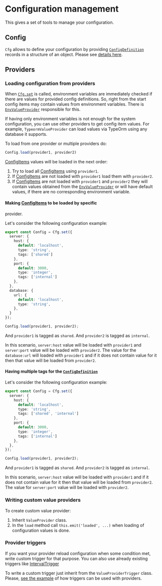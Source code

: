 # Configuration management

This gives a set of tools to manage your configuration.

## Config

`Cfg` allows to define your configuration by providing [`ConfigDefinition`](packages/cfg/README.md#configdefinition-) 
records in a structure of an object. Please see [details here](packages/cfg/README.md).

## Providers

### Loading configuration from providers

When [`Cfg.set`](packages/cfg/README.md#usage) is called, environment variables are immediately checked if there are 
values for provided config definitions. So, right from the start config items may contain values from environment
variables. There is [`EnvValueProvider`](packages/cfg/env-value-provider.md) responsible for this.

If having only environment variables is not enough for the system configuration, you can use other providers to get
config item values. For example, `TypeormValueProvider` can load values via TypeOrm using any database it supports.

To load from one provider or multiple providers do:

```typescript
Config.load(provider1, provider2)
```

[ConfigItems](packages/cfg/README.md#configdefinition-and-configitem-differences) values will be loaded in the next
order:
1. Try to load all [ConfigItems](packages/cfg/README.md#configdefinition-and-configitem-differences) using `provider1`.
2. If [ConfigItems](packages/cfg/README.md#configdefinition-and-configitem-differences) are not loaded
with `provider1` load them with `provider2`.
3. If [ConfigItems](packages/cfg/README.md#configdefinition-and-configitem-differences) are not loaded
with `provider1` and `provider2` they will contain values obtained from the 
[`EnvValueProvider`](packages/cfg/env-value-provider.md) or will have default values, if there are no corresponding
environment variable.

#### Making [ConfigItems](packages/cfg/README.md#configdefinition-and-configitem-differences) to be loaded by specific
provider.

Let's consider the following configuration example:

```typescript
export const Config = Cfg.set({
  server: {
    host: {
      default: 'localhost',
      type: 'string',
      tags: ['shared']
    },
    port: {
      default: 3000,
      type: 'integer',
      tags: ['internal']
    },
  },
  database: {
    url: {
      default: 'localhost',
      type: 'string',
    },
  }
});

Config.load(provider1, provider2);
```
And `provider1` is tagged as `shared`. And `provider2` is tagged as `internal`.

In this scenario, `server:host` value will be loaded with `provider1` and `server:port` value will be loaded
with `provider2`. The value for the `database:url` will loaded with `provider1` and if it does not contain value for it
then that value will be loaded from `provider2`.

#### Having multiple tags for the [`ConfigDefinition`](packages/cfg/README.md#configdefinition-)

Let's consider the following configuration example:

```typescript
export const Config = Cfg.set({
  server: {
    host: {
      default: 'localhost',
      type: 'string',
      tags: ['shared', 'internal']
    },
    port: {
      default: 3000,
      type: 'integer',
      tags: ['internal']
    },
  },
});

Config.load(provider1, provider2);
```
And `provider1` is tagged as `shared`. And `provider2` is tagged as `internal`.

In this scenario, `server:host` value will be loaded with `provider1` and if it does not contain value for it
then that value will be loaded from `provider2`. The value for `server:port` value will be loaded
with `provider2`.

### Writing custom value providers

To create custom value provider:
1. Inherit `ValueProvider` class.
2. In the `load` method call `this.emit('loaded', ...)` when loading of configuration values is done.

### Provider triggers

If you want your provider reload configuration when some condition met, write custom trigger for that purpose. You can
also use already existing triggers like [IntervalTrigger](packages/triggers/interval-trigger/README.md)

To write a custom trigger just inherit from the `ValueProviderTrigger` class. 
Please, [see the example](packages/providers/typeorm-value-provider/README.md#using-triggers) of how triggers can be used with 
providers.  

